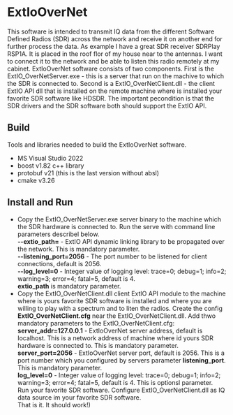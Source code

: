 # ExtIoOverNet
This software is intended to transmit IQ data from the different Software Defined Radios (SDR) across the network and receive it on another end for further process the data. As example I have a great SDR receiver SDRPlay RSP1A. It is placed in the roof flor of my house near to the antennas. I want to connect it to the network and be able to listen this radio remotely at my cabinet.
ExtIoOverNet software consists of two components. First is the ExtIO_OverNetServer.exe - this is a server that run on the machive to which the SDR is connected to. Second is a ExtIO_OverNetClient.dll - the client ExtIO API dll that is installed on the remote machine where is installed your favorite SDR software like HDSDR.
The important pecondition is that the SDR drivers and the SDR software both should support the ExtIO API.
## Build
Tools and libraries needed to build the ExtIoOverNet software.
* MS Visual Studio 2022
* boost v1.82 c++ library
* protobuf v21 (this is the last version without absl)
* cmake v3.26
## Install and Run
* Copy the ExtIO_OverNetServer.exe server binary to the machine which the SDR hardware is connected to. Run the serve with command line parameters describel below.<br>
<b>--extio_path=<Path to the ExtIO_XXX.dll></b>  - ExtIO API dynamic linking library to be propagated over the network. This is mandatory parameter.<br>
<b>--listening_port=2056</b>  - The port number to be listened for client connections, default is 2056.<br>
<b>--log_level=0</b>  - Integer value of logging level: trace=0; debug=1; info=2; warning=3; error=4; fatal=5, default is 4.<br>
<b>extio_path</b> is mandatory parameter.
* Copy the ExtIO_OverNetClient.dll client ExtIO API module to the machine where is yours favorite SDR software is installed and where you are willing to play with a spectrum and to liten the radios. Create the config <b>ExtIO_OverNetClient.cfg</b> near the ExtIO_OverNetClient.dll. Add thwo mandatory parameters to the ExtIO_OverNetClient.cfg:<br>
<b>server_addr=127.0.0.1</b>  - ExtIoOverNet server address, default is localhost. This is a network address of machine where id yours SDR hardware is connected to. This is mandatory parameter.<br>
<b>server_port=2056</b>  - ExtIoOverNet server port, default is 2056. This is a port number which you configured by servers parameter <b>listening_port</b>. This is mandatory parameter.<br>
<b>log_level=0</b>  - Integer value of logging level: trace=0; debug=1; info=2; warning=3; error=4; fatal=5, default is 4. This is optionsl parameter.<br>
Run your favorite SDR software. Configure ExtIO_OverNetClient.dll as IQ data source im your favorite SDR software.<br>
That is it. It should work!)
